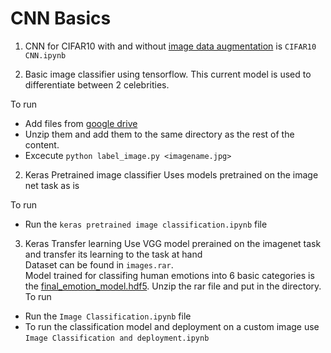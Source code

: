 # CNN Basics
1. CNN for CIFAR10 with and without [image data augmentation](https://github.com/R-Suresh/Neural_Network_Basics) is ```CIFAR10 CNN.ipynb```

1. Basic image classifier using tensorflow. 
This current model is used to differentiate between 2 celebrities.

To run 
* Add files from [google drive](https://drive.google.com/file/d/1N0hOM0FD9hhB16kiZM4RNLLo--IVz2t9/view?usp=sharing)
* Unzip them and add them to the same directory as the rest of the content.
* Excecute ```python label_image.py <imagename.jpg>``` 

2. Keras Pretrained image classifier
Uses models pretrained on the image net task as is

To run
* Run the ```keras pretrained image classification.ipynb``` file

3. Keras Transfer learning
Use VGG model prerained on the imagenet task and transfer its learning to the task at hand<br>
Dataset can be found in ```images.rar```.<br>
Model trained for classifing human emotions into 6 basic categories is the [final_emotion_model.hdf5](https://drive.google.com/open?id=1UWnHx90XVJxx4xrxvrNILi6ZkEHn0e_M). Unzip the rar file and put in the directory.<br>
To run
* Run the ```Image Classification.ipynb``` file
* To run the classification model and deployment on a custom image use ```Image Classification and deployment.ipynb```
